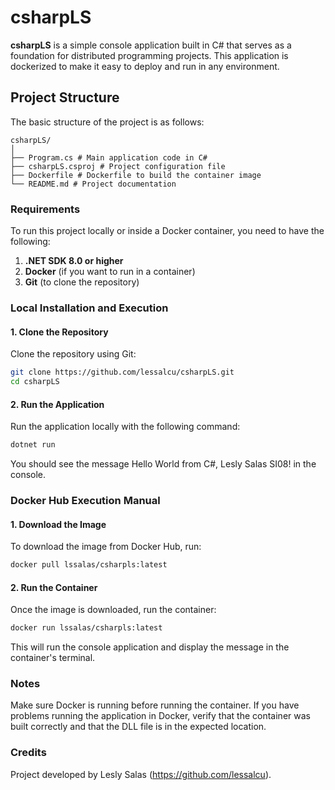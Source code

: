 # csharpLS

**csharpLS** is a simple console application built in C# that serves as a foundation for distributed programming projects. This application is dockerized to make it easy to deploy and run in any environment.

## Project Structure

The basic structure of the project is as follows:
```
csharpLS/ 
│ 
├── Program.cs # Main application code in C# 
├── csharpLS.csproj # Project configuration file 
├── Dockerfile # Dockerfile to build the container image 
└── README.md # Project documentation
```

### Requirements

To run this project locally or inside a Docker container, you need to have the following:

1. **.NET SDK 8.0 or higher**
2. **Docker** (if you want to run in a container)
3. **Git** (to clone the repository)

### Local Installation and Execution

#### 1. Clone the Repository

Clone the repository using Git:

```bash
git clone https://github.com/lessalcu/csharpLS.git
cd csharpLS
```

#### 2. Run the Application
Run the application locally with the following command:

```bash
dotnet run
```
You should see the message Hello World from C#, Lesly Salas SI08! in the console.

### Docker Hub Execution Manual
#### 1. Download the Image
To download the image from Docker Hub, run:

```bash
docker pull lssalas/csharpls:latest
```

#### 2. Run the Container
Once the image is downloaded, run the container:

```bash
docker run lssalas/csharpls:latest
```
This will run the console application and display the message in the container's terminal.

### Notes
Make sure Docker is running before running the container.
If you have problems running the application in Docker, verify that the container was built correctly and that the DLL file is in the expected location.
### Credits
Project developed by Lesly Salas (https://github.com/lessalcu).